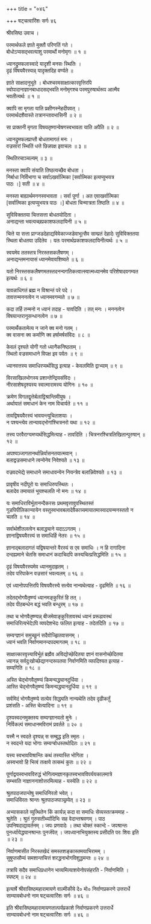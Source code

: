 +++
title = "०४६"

+++
षट्चत्वारिंशः सर्गः ४६   
  
श्रीवसिष्ठ उवाच ।  
  
परमार्थफले ज्ञाते मुक्तौ परिणतिं गते ।  
बोधोऽप्यसद्भवत्याशु परमार्थो मनोमृगः ॥ १ ॥  
  
ध्यानद्रुमफलास्वादे यादृशी मनसः स्थितिः ।  
दृढं विषयवैरस्यन्न् यादृक्तदिह वर्ण्यते ॥   
  
ज्ञाते साक्षादनुभूते । बोधश्चरमसाक्षात्कारवृत्तिरपि   
स्वोपादानाज्ञानबाधादसद्भवति मनोमृगश्च परमपुरुषार्थरूप आत्मैव   
भवतीत्यर्थः ॥ १ ॥  
  
क्वापि सा मृगता याति प्रक्षीणस्नेहदीपवत् ।  
परमार्थदशैवास्ते तत्रानन्तावभासिनी ॥ २ ॥  
  
सा प्राक्तनी मृगता विषयतृष्णान्वेषणस्वभावता याति अपैति ॥ २ ॥  
  
ध्यानद्रुमफलप्राप्तौ बोधतामागतं मनः ।  
वज्रसारां स्थितिं धत्ते छिन्नपक्ष इवाचलः ॥ ३ ॥  
  
स्थितिरचाञ्चल्यम् ॥ ३ ॥  
  
मनस्ता क्वापि संयाति तिष्ठत्यच्छैव बोधता ।  
निर्बाधा निर्विभागा च सर्वाऽखर्वात्मिका [सर्वात्मिका इत्यप्युभयत्र   
पाठः ।] सती ॥ ४ ॥  
  
मनस्ता बाह्यार्थमननस्वभावता । सर्वा पूर्णा । अत एवाखर्वात्मिका   
[सर्वात्मिका इत्यप्युभयत्र पाठः ।] बोधता चिन्मात्रता तिष्ठति ॥ ४ ॥  
  
सुविविक्ततया चित्तसत्ता बोधतयोदिता ।  
अनाद्यन्ता भवत्यच्छप्रकाशफलदायिनी ॥ ५ ॥  
  
चित्ते या सत्ता प्राग्जडदेहाद्यविवेकाज्जडेवाभूत्सैव साम्प्रतं देहादेः सुविविक्ततया   
स्थिता बोधतया उदितेव । यतः परमार्थप्रकाशफलदायिनीत्यर्थः ॥ ५ ॥  
  
स्वयमेव ततस्तत्र निरस्तसकलैषणम् ।  
अनाद्यन्तमनायासं ध्यानमेवावशिष्यते ॥ ६ ॥  
  
यतो निरस्तसकलैषणमतस्तदनन्यगतिकत्वात्स्वात्मध्यानमेव परिशेषादवगम्यत   
इत्यर्थः ॥ ६ ॥  
  
यावन्नाधिगतं ब्रह्म न विश्रान्तं परे पदे ।  
तावत्तन्मननत्वेन न ध्यानमवगम्यते ॥ ७ ॥  
  
कदा तर्हि तन्मनो न ध्यानं तदाह - यावदिति । तत् मनः । मननत्वेन   
विषयान्तरानुसन्धानत्वेन ॥ ७ ॥  
  
परमार्थैकतामेत्य न जाने क्व मनो गतम् ।  
क्व वासना क्व कर्माणि क्व हर्षामर्षसंविदः ॥ ८ ॥  
  
केवलं दृश्यते योगी गतो ध्यानैकनिष्ठताम् ।  
स्थितो वज्रसमाधाने विपक्ष इव पर्वतः ॥ ९ ॥  
  
ध्यानवत्तस्य समाधिरप्यर्थसिद्ध इत्याह - केवलमिति द्वाभ्याम् ॥ ९ ॥  
  
विरसाखिलभोगस्य प्रशान्तेन्द्रियसंविदः ।  
नीरसाशेषदृश्यस्य स्वात्मारामस्य योगिनः ॥ १० ॥  
  
क्रमेण विगलद्वृत्तेर्बलाद्विश्रान्तिमीयुषः ।  
अर्थायातं समाधानं केन नाम विचार्यते ॥ ११ ॥  
  
तावद्विषयवैरस्यं भावयन्त्युचिताशयाः ।  
न पश्यन्त्येव तान्यावद्भोगांश्चित्रनरो यथा ॥ १२ ॥  
  
तस्य परवैराग्यमप्यर्थसिद्धमित्याह - तावदिति । चित्रनरश्चित्रलिखितान्पुरुषान् ॥   
१२ ॥  
  
अपश्यञ्जागतानर्थान्निर्वासनतयात्मवान् ।  
बलाद्वज्रसमाधाने त्वन्येनेव निवेश्यते ॥ १३ ॥  
  
वज्रवदभेद्ये समाधाने समाधावन्येन नियन्त्रेव बलान्निवेश्यते ॥ १३ ॥  
  
प्रावृषीव नदीपूरो यः समाधिरुपस्थितः ।  
बलादेव तमायातं भूयश्चलति नो मनः ॥ १४ ॥  
  
यः समाधिराविर्भूतानन्दैकरसः प्रथमवृत्तावुपस्थितस्तं   
गुडपिपीलिकान्यायेन वस्तुस्वभावबलादेवैकाग्र्यमायातमास्वादयन्मनस्ततो न   
चलति ॥ १४ ॥  
  
सर्वार्थशीतलत्वेन बलाद्ध्याने यदाऽऽगतम् ।  
ज्ञानाद्विषयवैरस्यं स समाधिर्हि नेतरः ॥ १५ ॥  
  
ज्ञानाद्बलादागतं यद्विषयान्तरे वैरस्यं स एव समाधिः । न हि रागादिना   
दन्दह्यमाने चेतसि समाधानं कदाचिदपि कस्यचित्प्रसिद्धमिति ॥ १५ ॥  
  
दृढं विषयवैरस्यमेव ध्यानमुदाहृतम् ।  
तदेव परिपाकेन वज्रसारं भवत्यलम् ॥ १६ ॥  
  
एवं ध्यानोपपत्तिरपि विषयवैरस्ये सत्येव नान्यथेत्याह - दृढमिति ॥ १६ ॥  
  
तदेतद्भोगवैतृष्ण्यं ध्यानमङ्कुरितं हि तत् ।  
तदेव पीठबन्धेन बद्धं भवति बन्धुरम् ॥ १७ ॥  
  
तथा च भोगवैतृष्ण्यन्न् बीजमेवाङ्कुरितावस्थं ध्यानं प्ररूढावस्थं   
समाधिरित्यभेदेऽपि व्यपदेशभेदः फलित इत्याह - तदेतदिति ॥ १७ ॥  
  
सम्यग्ज्ञानं समुच्छूनं सदैवोज्झितवासनम् ।  
ध्यानं भवति निर्वाणमानन्दपदमागतम् ॥ १८ ॥  
  
साक्षात्कारवृत्त्याविर्भूतं ब्रह्मैव अविद्योच्छेदितया ज्ञानं वासनोच्छेदितया   
ध्यानन्न् सर्वदुःखोच्छेद्यानन्दरूपतया निर्वाणमिति व्यपदिश्यत इत्याह -   
सम्यगिति ॥ १८ ॥  
  
अस्ति चेद्भोगवैतृष्ण्यं किमन्यद्ध्यानदुर्धिया ।  
आस्ति चेद्भोगवैतृष्ण्यं किमन्यद्ध्यानदुर्धिया ॥ १९ ॥  
  
सर्वमिदं भोगवैतृष्ण्ये सत्येव सिद्ध्यति नान्यथेति तदेव दृढीकर्तुं   
प्रशंसति - अस्ति चेत्यादिना ॥ १९ ॥   
  
दृश्यस्वदनमुक्तस्य सम्यग्ज्ञानवतो मुनेः ।  
निर्विकल्पं समाधानमविरामं प्रवर्तते ॥ २० ॥  
  
यस्मै न स्वदते दृश्यन्न् स सम्बुद्ध इति स्मृतः ।  
न स्वदन्ते यदा भोगाः सम्यग्बोधस्तथोदितः ॥ २१ ॥  
  
यस्य स्वभावविश्रान्तिः कथं तस्यास्ति भोगिता ।  
अस्वभावो हि भित्वं तत्क्षये तत्कथं कुतः ॥ २२ ॥  
  
पूर्णाद्वयस्वभावविरुद्धं भोगित्वमज्ञानकृतस्वभावविपर्ययकालमात्रे   
सम्भवति नाज्ञाननाशोत्तरमित्याह - यस्येति ॥ २२ ॥  
  
श्रुतपाठजपान्तेषु समाधिनिरतो भवेत् ।  
समाधिविरतः श्रान्तः श्रुतपाठजपाञ्छ्रयेत् ॥ २३ ॥  
  
अभ्यासकाले व्युत्थितेन किं कार्यन्न् कदा वा समाधिः सेव्यस्तत्क्रममाह -   
श्रुतेति । श्रुतं गुरुसतीर्थ्यादिभिः सह वेदान्तश्रवणम् । पाठ   
उपनिषदाद्यावर्तनम् । जपः प्रणवादेः । तथा चोक्तं स्कान्दे - जपश्रान्तः   
पुनर्ध्यायेद्ध्यानश्रान्तः पुनर्जपेत् । जपध्यानाभियुक्तस्य प्रसीदति परः शिवः इति   
॥ २३ ॥  
  
निर्वाणमासीत निरस्तखेदं समस्तशङ्कास्तमयाभिरामम् ।  
सुषुप्तसौम्यं समशान्तचित्तं शरद्धनाभोगविशुद्धमन्तः ॥ २४ ॥  
  
तत्रापि सदैव समाधिप्रधानेन भाव्यमित्याशयेनोपसंहरति - निर्वाणमिति ।   
स्पष्टम् ॥ २४ ॥  
  
इत्यार्षे श्रीवासिष्ठमहारामायणे वाल्मीकीये दे० मो० निर्वाणप्रकरणे उत्तरार्धे   
साम्यावबोधनो नाम षट्चत्वारिंशः सर्गः ॥ ४६ ॥  
  
इति श्रीवासिष्ठमहारामायणतात्पर्यप्रकाशे निर्वाणप्रकरणे उत्तरार्धे   
साम्यावबोधनो नाम षट्चत्वारिंशः सर्गः ॥ ४६ ॥  
  